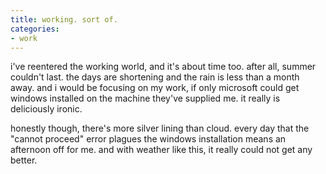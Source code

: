 ```yaml
---
title: working. sort of.
categories:
- work
---
```


i've reentered the working world, and it's about time too. after all, summer couldn't last. the days are shortening and the rain is less than a month away. and i would be focusing on my work, if only microsoft could get windows installed on the machine they've supplied me. it really is deliciously ironic.

honestly though, there's more silver lining than cloud. every day that the "cannot proceed" error plagues the windows installation means an afternoon off for me. and with weather like this, it really could not get any better.
